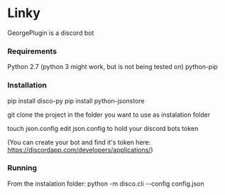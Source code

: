 # Linky

GeorgePlugin is a discord bot

### Requirements

Python 2.7 (python 3 might work, but is not being tested on)
python-pip

### Installation

pip install disco-py
pip install python-jsonstore

git clone the project in the folder you want to use as instalation folder

touch json.config
edit json.config to hold your discord bots token

(You can create your bot and find it's token here: https://discordapp.com/developers/applications/)

### Running

From the instalation folder:
python -m disco.cli --config config.json

